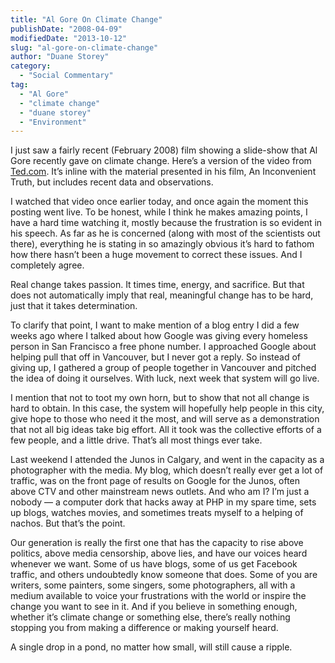 ```yaml
---
title: "Al Gore On Climate Change"
publishDate: "2008-04-09"
modifiedDate: "2013-10-12"
slug: "al-gore-on-climate-change"
author: "Duane Storey"
category:
  - "Social Commentary"
tag:
  - "Al Gore"
  - "climate change"
  - "duane storey"
  - "Environment"
---
```


I just saw a fairly recent (February 2008) film showing a slide-show that Al Gore recently gave on climate change. Here’s a version of the video from [Ted.com](http://www.ted.com/talks/view/id/243). It’s inline with the material presented in his film, An Inconvenient Truth, but includes recent data and observations.

I watched that video once earlier today, and once again the moment this posting went live. To be honest, while I think he makes amazing points, I have a hard time watching it, mostly because the frustration is so evident in his speech. As far as he is concerned (along with most of the scientists out there), everything he is stating in so amazingly obvious it’s hard to fathom how there hasn’t been a huge movement to correct these issues. And I completely agree.

Real change takes passion. It times time, energy, and sacrifice. But that does not automatically imply that real, meaningful change has to be hard, just that it takes determination.

To clarify that point, I want to make mention of a blog entry I did a few weeks ago where I talked about how Google was giving every homeless person in San Francisco a free phone number. I approached Google about helping pull that off in Vancouver, but I never got a reply. So instead of giving up, I gathered a group of people together in Vancouver and pitched the idea of doing it ourselves. With luck, next week that system will go live.

I mention that not to toot my own horn, but to show that not all change is hard to obtain. In this case, the system will hopefully help people in this city, give hope to those who need it the most, and will serve as a demonstration that not all big ideas take big effort. All it took was the collective efforts of a few people, and a little drive. That’s all most things ever take.

Last weekend I attended the Junos in Calgary, and went in the capacity as a photographer with the media. My blog, which doesn’t really ever get a lot of traffic, was on the front page of results on Google for the Junos, often above CTV and other mainstream news outlets. And who am I? I’m just a nobody — a computer dork that hacks away at PHP in my spare time, sets up blogs, watches movies, and sometimes treats myself to a helping of nachos. But that’s the point.

Our generation is really the first one that has the capacity to rise above politics, above media censorship, above lies, and have our voices heard whenever we want. Some of us have blogs, some of us get Facebook traffic, and others undoubtedly know someone that does. Some of you are writers, some painters, some singers, some photographers, all with a medium available to voice your frustrations with the world or inspire the change you want to see in it. And if you believe in something enough, whether it’s climate change or something else, there’s really nothing stopping you from making a difference or making yourself heard.

A single drop in a pond, no matter how small, will still cause a ripple.